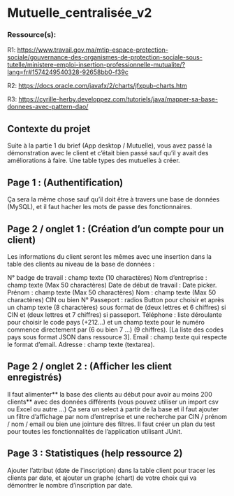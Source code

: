 # Mutuelle_centralisée_v2 


### Ressource(s):
  R1: https://www.travail.gov.ma/mtip-espace-protection-sociale/gouvernance-des-organismes-de-protection-sociale-sous-tutelle/ministere-emploi-insertion-professionnelle-mutualite/?lang=fr#1574249540328-92658bb0-f39c
  
  R2: https://docs.oracle.com/javafx/2/charts/jfxpub-charts.htm
  
  R3: https://cyrille-herby.developpez.com/tutoriels/java/mapper-sa-base-donnees-avec-pattern-dao/




## Contexte du projet
Suite à la partie 1 du brief (App desktop / Mutuelle), vous avez passé la démonstration avec le client et c’était bien passé sauf qu’il y avait des améliorations à faire.
Une table types des mutuelles à créer.



## Page 1 : (Authentification)

Ça sera la même chose sauf qu’il doit être à travers une base de données (MySQL), et il faut hacher les mots de passe des fonctionnaires.





## Page 2 / onglet 1 : (Création d’un compte pour un client)

Les informations du client seront les mêmes avec une insertion dans la table des clients au niveau de la base de données :

  N° badge de travail : champ texte (10 charactères)
  Nom d’entreprise : champ texte (Max 50 charactères)
  Date de début de travail : Date picker.
  Prénom : champ texte (Max 50 charactères)
  Nom : champ texte (Max 50 charactères)
  CIN ou bien N° Passeport : radios Button pour choisir et après un champ texte (8 charactères) sous format de (deux lettres et 6 chiffres) si CIN et (deux lettres et 7 chiffres) si passeport.
  Téléphone : liste déroulante pour choisir le code pays (+212…) et un champ texte pour le numéro commence directement par (6 ou bien 7 …) (9 chiffres). [La liste des codes pays sous format JSON dans ressource 3].
  Email : champ texte qui respecte le format d’email.
  Adresse : champ texte (textarea).


##  Page 2 / onglet 2 : (Afficher les client enregistrés)

Il faut alimenter** la base des clients au début pour avoir au moins 200 clients** avec des données différents (vous pouvez utiliser un import csv ou Excel ou autre …)
Ça sera un select à partir de la base et il faut ajouter un filtre d’affichage par nom d’entreprise et une recherche par CIN / prénom / nom / email ou bien une jointure des filtres. Il faut créer un plan du test pour toutes les fonctionnalités de l’application utilisant JUnit.




## Page 3 : Statistiques (help ressource 2)

Ajouter l’attribut (date de l’inscription) dans la table client pour tracer les clients par date, et ajouter un graphe (chart) de votre choix qui va démontrer le nombre d’inscription par date.
